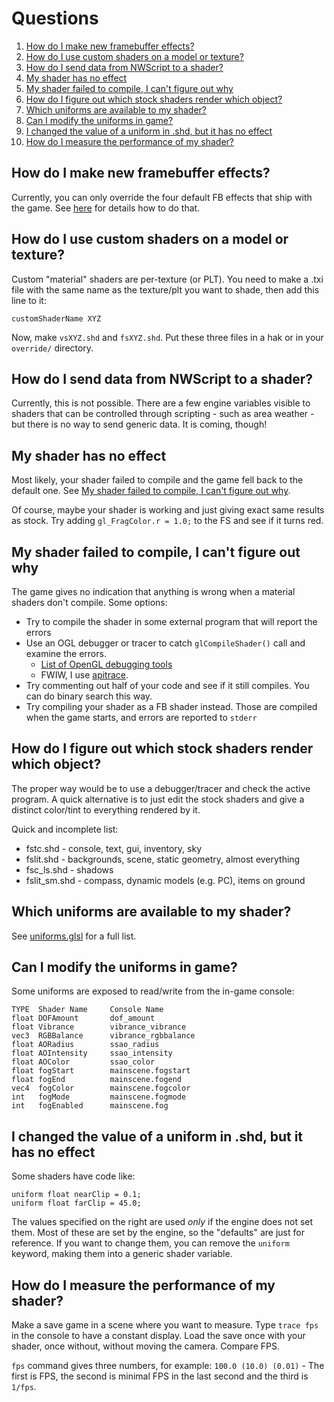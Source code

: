 # Questions
1. [How do I make new framebuffer effects?](#q1)
2. [How do I use custom shaders on a model or texture?](#q2)
3. [How do I send data from NWScript to a shader?](#q3)
4. [My shader has no effect](#q4)
5. [My shader failed to compile, I can't figure out why](#q5)
6. [How do I figure out which stock shaders render which object?](#q6)
7. [Which uniforms are available to my shader?](#q7)
8. [Can I modify the uniforms in game?](#q8)
9. [I changed the value of a uniform in .shd, but it has no effect](#q9)
10. [How do I measure the performance of my shader?](#q10)




<a name="q1"></a>
## How do I make new framebuffer effects?

Currently, you can only override the four default FB effects that ship with the game. See [here](src/fb/README.md) for details how to do that.

<a name="q2"></a>
## How do I use custom shaders on a model or texture?

Custom "material" shaders are per-texture (or PLT). You need to make a .txi file with the same name as the texture/plt you want to shade, then add this line to it:

    customShaderName XYZ

Now, make `vsXYZ.shd` and `fsXYZ.shd`. Put these three files in a hak or in your `override/` directory.

<a name="q3"></a>
## How do I send data from NWScript to a shader?

Currently, this is not possible. There are a few engine variables visible to shaders that can be controlled through scripting - such as area weather - but there is no way to send generic data. It is coming, though!

<a name="q4"></a>
## My shader has no effect

Most likely, your shader failed to compile and the game fell back to the default one. See [My shader failed to compile, I can't figure out why](#q5).

Of course, maybe your shader is working and just giving exact same results as stock. Try adding `gl_FragColor.r = 1.0;` to the FS and see if it turns red.

<a name="q5"></a>
## My shader failed to compile, I can't figure out why

The game gives no indication that anything is wrong when a material shaders don't compile. Some options:

- Try to compile the shader in some external program that will report the errors
- Use an OGL debugger or tracer to catch `glCompileShader()` call and examine the errors.
    - [List of OpenGL debugging tools](https://www.khronos.org/opengl/wiki/Debugging_Tools)
    - FWIW, I use [apitrace](https://github.com/apitrace/apitrace/).
- Try commenting out half of your code and see if it still compiles. You can do binary search this way.
- Try compiling your shader as a FB shader instead. Those are compiled when the game starts, and errors are reported to `stderr`

<a name="q6"></a>
## How do I figure out which stock shaders render which object?

The proper way would be to use a debugger/tracer and check the active program. A quick alternative is to just edit the stock shaders and give a distinct color/tint to everything rendered by it.

Quick and incomplete list:

 - fstc.shd - console, text, gui, inventory, sky
 - fslit.shd - backgrounds, scene, static geometry, almost everything
 - fsc_ls.shd - shadows
 - fslit_sm.shd - compass, dynamic models (e.g. PC), items on ground

<a name="q7"></a>
## Which uniforms are available to my shader?

See [uniforms.glsl](src/uniforms.glsl) for a full list.

<a name="q8"></a>
## Can I modify the uniforms in game?

Some uniforms are exposed to read/write from the in-game console:

    TYPE  Shader Name     Console Name
    float DOFAmount       dof_amount
    float Vibrance        vibrance_vibrance
    vec3  RGBBalance      vibrance_rgbbalance
    float AORadius        ssao_radius
    float AOIntensity     ssao_intensity
    float AOColor         ssao_color
    float fogStart        mainscene.fogstart
    float fogEnd          mainscene.fogend
    vec4  fogColor        mainscene.fogcolor
    int   fogMode         mainscene.fogmode
    int   fogEnabled      mainscene.fog

<a name="q9"></a>
## I changed the value of a uniform in .shd, but it has no effect

Some shaders have code like:

    uniform float nearClip = 0.1;
    uniform float farClip = 45.0;

The values specified on the right are used *only* if the engine does not set them. Most of these are set by the engine, so the "defaults" are just for reference. If you want to change them, you can remove the `uniform` keyword, making them into a generic shader variable.

<a name="q10"></a>
## How do I measure the performance of my shader?

Make a save game in a scene where you want to measure. Type `trace fps` in the console to have a constant display. Load the save once with your shader, once without, without moving the camera. Compare FPS.

`fps` command gives three numbers, for example: `100.0 (10.0) (0.01)` - The first is FPS, the second is minimal FPS in the last second and the third is `1/fps`.

